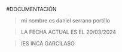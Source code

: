 #DOCUMENTACIÓN
  
  > mi nombre es daniel serrano portillo

  >  LA FECHA ACTUAL ES EL 20/03/2024

  > IES INCA GARCILASO
